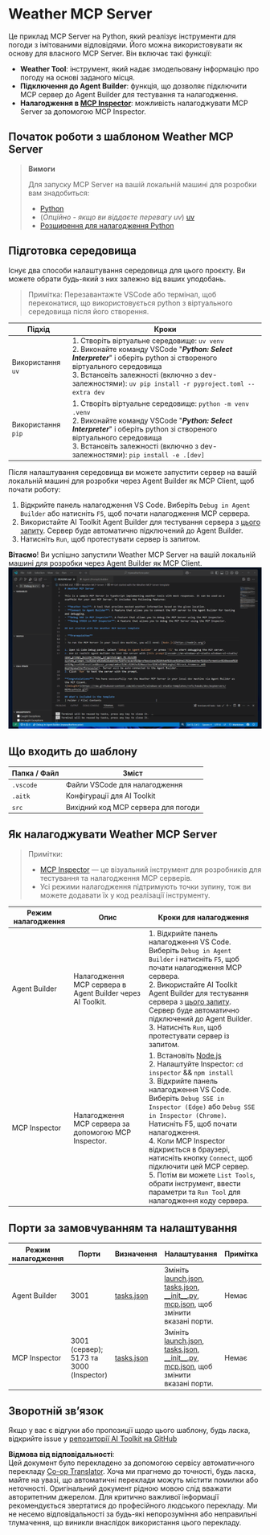 <!--
CO_OP_TRANSLATOR_METADATA:
{
  "original_hash": "999c5e7623c1e2d5e5a07c2feb39eb67",
  "translation_date": "2025-07-14T08:34:21+00:00",
  "source_file": "10-StreamliningAIWorkflowsBuildingAnMCPServerWithAIToolkit/lab3/code/weather_mcp/README.md",
  "language_code": "uk"
}
-->
# Weather MCP Server

Це приклад MCP Server на Python, який реалізує інструменти для погоди з імітованими відповідями. Його можна використовувати як основу для власного MCP Server. Він включає такі функції:

- **Weather Tool**: інструмент, який надає змодельовану інформацію про погоду на основі заданого місця.
- **Підключення до Agent Builder**: функція, що дозволяє підключити MCP сервер до Agent Builder для тестування та налагодження.
- **Налагодження в [MCP Inspector](https://github.com/modelcontextprotocol/inspector)**: можливість налагоджувати MCP Server за допомогою MCP Inspector.

## Початок роботи з шаблоном Weather MCP Server

> **Вимоги**
>
> Для запуску MCP Server на вашій локальній машині для розробки вам знадобиться:
>
> - [Python](https://www.python.org/)
> - (*Опційно - якщо ви віддаєте перевагу uv*) [uv](https://github.com/astral-sh/uv)
> - [Розширення для налагодження Python](https://marketplace.visualstudio.com/items?itemName=ms-python.debugpy)

## Підготовка середовища

Існує два способи налаштування середовища для цього проєкту. Ви можете обрати будь-який з них залежно від ваших уподобань.

> Примітка: Перезавантажте VSCode або термінал, щоб переконатися, що використовується python з віртуального середовища після його створення.

| Підхід | Кроки |
| -------- | ----- |
| Використання `uv` | 1. Створіть віртуальне середовище: `uv venv` <br>2. Виконайте команду VSCode "***Python: Select Interpreter***" і оберіть python зі створеного віртуального середовища <br>3. Встановіть залежності (включно з dev-залежностями): `uv pip install -r pyproject.toml --extra dev` |
| Використання `pip` | 1. Створіть віртуальне середовище: `python -m venv .venv` <br>2. Виконайте команду VSCode "***Python: Select Interpreter***" і оберіть python зі створеного віртуального середовища<br>3. Встановіть залежності (включно з dev-залежностями): `pip install -e .[dev]` |

Після налаштування середовища ви можете запустити сервер на вашій локальній машині для розробки через Agent Builder як MCP Client, щоб почати роботу:
1. Відкрийте панель налагодження VS Code. Виберіть `Debug in Agent Builder` або натисніть `F5`, щоб почати налагодження MCP сервера.
2. Використайте AI Toolkit Agent Builder для тестування сервера з [цього запиту](../../../../../../../../../../open_prompt_builder). Сервер буде автоматично підключений до Agent Builder.
3. Натисніть `Run`, щоб протестувати сервер із запитом.

**Вітаємо**! Ви успішно запустили Weather MCP Server на вашій локальній машині для розробки через Agent Builder як MCP Client.
![DebugMCP](https://raw.githubusercontent.com/microsoft/windows-ai-studio-templates/refs/heads/dev/mcpServers/mcp_debug.gif)

## Що входить до шаблону

| Папка / Файл | Зміст                                      |
| ------------ | ------------------------------------------ |
| `.vscode`    | Файли VSCode для налагодження              |
| `.aitk`      | Конфігурації для AI Toolkit                 |
| `src`        | Вихідний код MCP сервера для погоди         |

## Як налагоджувати Weather MCP Server

> Примітки:
> - [MCP Inspector](https://github.com/modelcontextprotocol/inspector) — це візуальний інструмент для розробників для тестування та налагодження MCP серверів.
> - Усі режими налагодження підтримують точки зупину, тож ви можете додавати їх у код реалізації інструменту.

| Режим налагодження | Опис | Кроки для налагодження |
| ------------------ | ----- | ---------------------- |
| Agent Builder | Налагодження MCP сервера в Agent Builder через AI Toolkit. | 1. Відкрийте панель налагодження VS Code. Виберіть `Debug in Agent Builder` і натисніть `F5`, щоб почати налагодження MCP сервера.<br>2. Використайте AI Toolkit Agent Builder для тестування сервера з [цього запиту](../../../../../../../../../../open_prompt_builder). Сервер буде автоматично підключений до Agent Builder.<br>3. Натисніть `Run`, щоб протестувати сервер із запитом. |
| MCP Inspector | Налагодження MCP сервера за допомогою MCP Inspector. | 1. Встановіть [Node.js](https://nodejs.org/)<br> 2. Налаштуйте Inspector: `cd inspector` && `npm install` <br> 3. Відкрийте панель налагодження VS Code. Виберіть `Debug SSE in Inspector (Edge)` або `Debug SSE in Inspector (Chrome)`. Натисніть F5, щоб почати налагодження.<br> 4. Коли MCP Inspector відкриється в браузері, натисніть кнопку `Connect`, щоб підключити цей MCP сервер.<br> 5. Потім ви можете `List Tools`, обрати інструмент, ввести параметри та `Run Tool` для налагодження коду сервера.<br> |

## Порти за замовчуванням та налаштування

| Режим налагодження | Порти | Визначення | Налаштування | Примітка |
| ------------------ | ----- | ----------- | ------------ | -------- |
| Agent Builder | 3001 | [tasks.json](../../../../../../10-StreamliningAIWorkflowsBuildingAnMCPServerWithAIToolkit/lab3/code/weather_mcp/.vscode/tasks.json) | Змініть [launch.json](../../../../../../10-StreamliningAIWorkflowsBuildingAnMCPServerWithAIToolkit/lab3/code/weather_mcp/.vscode/launch.json), [tasks.json](../../../../../../10-StreamliningAIWorkflowsBuildingAnMCPServerWithAIToolkit/lab3/code/weather_mcp/.vscode/tasks.json), [\_\_init\_\_.py](../../../../../../10-StreamliningAIWorkflowsBuildingAnMCPServerWithAIToolkit/lab3/code/weather_mcp/src/__init__.py), [mcp.json](../../../../../../10-StreamliningAIWorkflowsBuildingAnMCPServerWithAIToolkit/lab3/code/weather_mcp/.aitk/mcp.json), щоб змінити вказані порти. | Немає |
| MCP Inspector | 3001 (сервер); 5173 та 3000 (Inspector) | [tasks.json](../../../../../../10-StreamliningAIWorkflowsBuildingAnMCPServerWithAIToolkit/lab3/code/weather_mcp/.vscode/tasks.json) | Змініть [launch.json](../../../../../../10-StreamliningAIWorkflowsBuildingAnMCPServerWithAIToolkit/lab3/code/weather_mcp/.vscode/launch.json), [tasks.json](../../../../../../10-StreamliningAIWorkflowsBuildingAnMCPServerWithAIToolkit/lab3/code/weather_mcp/.vscode/tasks.json), [\_\_init\_\_.py](../../../../../../10-StreamliningAIWorkflowsBuildingAnMCPServerWithAIToolkit/lab3/code/weather_mcp/src/__init__.py), [mcp.json](../../../../../../10-StreamliningAIWorkflowsBuildingAnMCPServerWithAIToolkit/lab3/code/weather_mcp/.aitk/mcp.json), щоб змінити вказані порти. | Немає |

## Зворотній зв’язок

Якщо у вас є відгуки або пропозиції щодо цього шаблону, будь ласка, відкрийте issue у [репозиторії AI Toolkit на GitHub](https://github.com/microsoft/vscode-ai-toolkit/issues)

**Відмова від відповідальності**:  
Цей документ було перекладено за допомогою сервісу автоматичного перекладу [Co-op Translator](https://github.com/Azure/co-op-translator). Хоча ми прагнемо до точності, будь ласка, майте на увазі, що автоматичні переклади можуть містити помилки або неточності. Оригінальний документ рідною мовою слід вважати авторитетним джерелом. Для критично важливої інформації рекомендується звертатися до професійного людського перекладу. Ми не несемо відповідальності за будь-які непорозуміння або неправильні тлумачення, що виникли внаслідок використання цього перекладу.